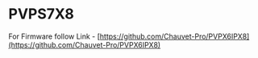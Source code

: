 # PVPS7X8

For Firmware follow Link - [https://github.com/Chauvet-Pro/PVPX6IPX8](https://github.com/Chauvet-Pro/PVPX6IPX8)

